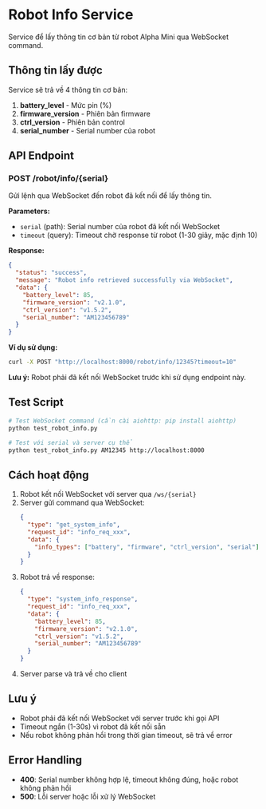 # Robot Info Service

Service để lấy thông tin cơ bản từ robot Alpha Mini qua WebSocket command.

## Thông tin lấy được

Service sẽ trả về 4 thông tin cơ bản:

1. **battery_level** - Mức pin (%)
2. **firmware_version** - Phiên bản firmware  
3. **ctrl_version** - Phiên bản control
4. **serial_number** - Serial number của robot

## API Endpoint

### POST /robot/info/{serial}

Gửi lệnh qua WebSocket đến robot đã kết nối để lấy thông tin.

**Parameters:**
- `serial` (path): Serial number của robot đã kết nối WebSocket
- `timeout` (query): Timeout chờ response từ robot (1-30 giây, mặc định 10)

**Response:**
```json
{
  "status": "success",
  "message": "Robot info retrieved successfully via WebSocket",
  "data": {
    "battery_level": 85,
    "firmware_version": "v2.1.0",
    "ctrl_version": "v1.5.2", 
    "serial_number": "AM123456789"
  }
}
```

**Ví dụ sử dụng:**
```bash
curl -X POST "http://localhost:8000/robot/info/12345?timeout=10"
```

**Lưu ý:** Robot phải đã kết nối WebSocket trước khi sử dụng endpoint này.

## Test Script

```bash
# Test WebSocket command (cần cài aiohttp: pip install aiohttp)
python test_robot_info.py

# Test với serial và server cụ thể  
python test_robot_info.py AM12345 http://localhost:8000
```

## Cách hoạt động

1. Robot kết nối WebSocket với server qua `/ws/{serial}`
2. Server gửi command qua WebSocket:
   ```json
   {
     "type": "get_system_info",
     "request_id": "info_req_xxx",
     "data": {
       "info_types": ["battery", "firmware", "ctrl_version", "serial"]
     }
   }
   ```
3. Robot trả về response:
   ```json
   {
     "type": "system_info_response", 
     "request_id": "info_req_xxx",
     "data": {
       "battery_level": 85,
       "firmware_version": "v2.1.0",
       "ctrl_version": "v1.5.2", 
       "serial_number": "AM123456789"
     }
   }
   ```
4. Server parse và trả về cho client

## Lưu ý

- Robot phải đã kết nối WebSocket với server trước khi gọi API
- Timeout ngắn (1-30s) vì robot đã kết nối sẵn
- Nếu robot không phản hồi trong thời gian timeout, sẽ trả về error

## Error Handling

- **400**: Serial number không hợp lệ, timeout không đúng, hoặc robot không phản hồi
- **500**: Lỗi server hoặc lỗi xử lý WebSocket
